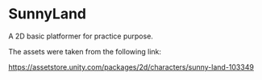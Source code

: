 # SunnyLand
 A 2D basic platformer for practice purpose.

The assets were taken from the following link: 

https://assetstore.unity.com/packages/2d/characters/sunny-land-103349
